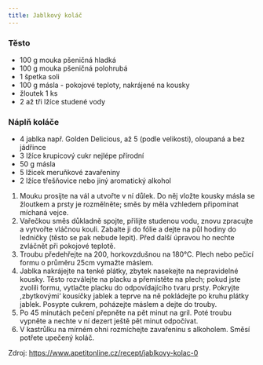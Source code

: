 ```yaml
---
title: Jablkový koláč
---
```


### Těsto

- 100 g mouka pšeničná hladká
- 100 g mouka pšeničná polohrubá
- 1 špetka soli
- 100 g másla - pokojové teploty, nakrájené na kousky
- žloutek 1 ks
- 2 až tři lžíce studené vody

### Náplň koláče

- 4 jablka např. Golden Delicious, až 5 (podle velikosti), oloupaná a bez
  jádřince
- 3 lžíce krupicový cukr nejlépe přírodní
- 50 g másla
- 5 lžicek meruňkové zavařeniny
- 2 lžíce třešňovice nebo jiný aromatický alkohol

1. Mouku prosijte na vál a utvořte v ní důlek. Do něj vložte kousky másla se
   žloutkem a prsty je rozmělněte; směs by měla vzhledem připomínat míchaná
   vejce.
2. Vařečkou směs důkladně spojte, přilijte studenou vodu, znovu zpracujte a
   vytvořte vláčnou kouli. Zabalte ji do fólie a dejte na půl hodiny do ledničky
   (těsto se pak nebude lepit). Před další úpravou ho nechte zvláčnět při
   pokojové teplotě.
3. Troubu předehřejte na 200, horkovzdušnou na 180°C. Plech nebo pečicí formu o
   průměru 25cm vymažte máslem.
4. Jablka nakrájejte na tenké plátky, zbytek nasekejte na nepravidelné kousky.
   Těsto rozválejte na placku a přemístěte na plech; pokud jste zvolili formu,
   vytlačte placku do odpovídajícího tvaru prsty. Pokryjte ,zbytkovými‘ kousíčky
   jablek a teprve na ně pokládejte po kruhu plátky jablek. Posypte cukrem,
   poházejte máslem a dejte do trouby.
5. Po 45 minutách pečení přepněte na pět minut na gril. Poté troubu vypněte a
   nechte v ní dezert ještě pět minut odpočívat.
6. V kastrůlku na mírném ohni rozmíchejte zavařeninu s alkoholem. Směsí potřete
   upečený koláč.

Zdroj: https://www.apetitonline.cz/recept/jablkovy-kolac-0
